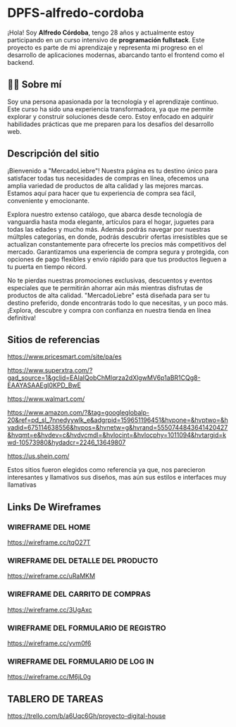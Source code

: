 # DPFS-alfredo-cordoba

¡Hola! Soy **Alfredo Córdoba**, tengo 28 años y actualmente estoy participando en un curso intensivo de **programación fullstack**. Este proyecto es parte de mi aprendizaje y representa mi progreso en el desarrollo de aplicaciones modernas, abarcando tanto el frontend como el backend.

## 🧑‍💻 Sobre mí

Soy una persona apasionada por la tecnología y el aprendizaje continuo. Este curso ha sido una experiencia transformadora, ya que me permite explorar y construir soluciones desde cero. Estoy enfocado en adquirir habilidades prácticas que me preparen para los desafíos del desarrollo web.

## Descripción del sitio
¡Bienvenido a "MercadoLiebre"! Nuestra página es tu destino único para satisfacer todas tus necesidades de compras en línea, ofecemos una amplia variedad de productos de alta calidad y las mejores marcas. Estamos aquí para hacer que tu experiencia de compra sea fácil, conveniente y emocionante.

Explora nuestro extenso catálogo, que abarca desde tecnología de vanguardia hasta moda elegante, artículos para el hogar, juguetes para todas las edades y mucho más. Además podrás navegar por nuestras múltples categorías, en donde, podrás descubrir ofertas irresistibles que se actualizan constantemente para ofrecerte los precios más competitivos del mercado. Garantizamos una experiencia de compra segura y protegida, con opciones de pago flexibles y envío rápido para que tus productos lleguen a tu puerta en tiempo récord.

No te pierdas nuestras promociones exclusivas, descuentos y eventos especiales que te permitirán ahorrar aún más mientras disfrutas de productos de alta calidad. "MercadoLiebre" está diseñada para ser tu destino preferido, donde encontrarás todo lo que necesitas, y un poco más. ¡Explora, descubre y compra con confianza en nuestra tienda en línea definitiva!

## Sitios de referencias
https://www.pricesmart.com/site/pa/es

https://www.superxtra.com/?gad_source=1&gclid=EAIaIQobChMIqrza2dXlgwMV6p1aBR1CQg8-EAAYASAAEgI0KPD_BwE

https://www.walmart.com/ 

https://www.amazon.com/?&tag=googleglobalp-20&ref=pd_sl_7nnedyywlk_e&adgrpid=159651196451&hvpone=&hvptwo=&hvadid=675114638556&hvpos=&hvnetw=g&hvrand=5550744843641420427&hvqmt=e&hvdev=c&hvdvcmdl=&hvlocint=&hvlocphy=1011094&hvtargid=kwd-10573980&hydadcr=2246_13649807 

https://us.shein.com/ 

Estos sitios fueron elegidos como referencia ya que, nos parecieron interesantes y llamativos sus diseños, mas aún sus estilos e interfaces muy llamativas

## Links De Wireframes

### WIREFRAME DEL HOME
https://wireframe.cc/tqO27T

### WIREFRAME DEL DETALLE DEL PRODUCTO
https://wireframe.cc/uRaMKM

### WIREFRAME DEL CARRITO DE COMPRAS
https://wireframe.cc/3UgAxc

### WIREFRAME DEL FORMULARIO DE REGISTRO
https://wireframe.cc/yvm0f6

### WIREFRAME DEL FORMULARIO DE LOG IN
https://wireframe.cc/M6jL0g

## TABLERO DE TAREAS 
https://trello.com/b/a6Uqc6Gh/proyecto-digital-house
